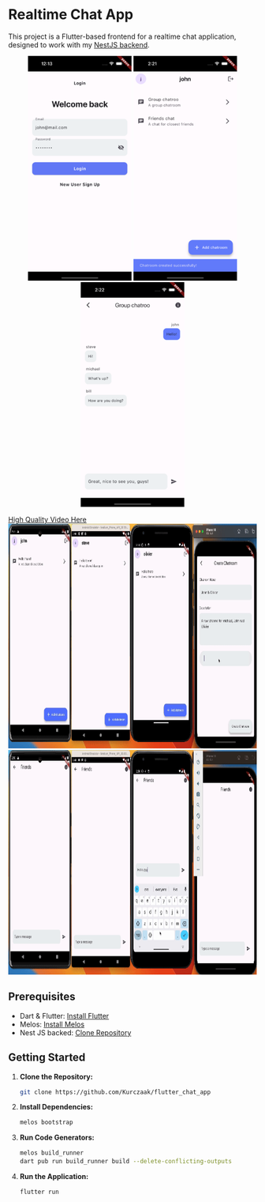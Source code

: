 # Realtime Chat App

This project is a Flutter-based frontend for a realtime chat application, designed to work with my [NestJS backend](https://github.com/Kurczaak/chat-app).

<p align="center">
  <img src="./readme_assets/login.png" width="210" height="455">
  <img src="./readme_assets/home.png" width="210" height="455">
  <img src="./readme_assets/chat.png" width="210" height="455">
</p>

[High Quality Video Here](https://www.youtube.com/watch?v=Z3vG3R3nDqE&t=90s)
  <img src="./readme_assets/chat_creation.gif" height="455">
  <img src="./readme_assets/chat.gif" height="455">

## Prerequisites

- Dart & Flutter: [Install Flutter](https://flutter.dev/docs/get-started/install)
- Melos: [Install Melos](https://pub.dev/packages/melos)
- Nest JS backed: [Clone Repository](https://github.com/Kurczaak/chat-app)

## Getting Started

1. **Clone the Repository:**
    ```sh
    git clone https://github.com/Kurczaak/flutter_chat_app
    ```

2. **Install Dependencies:**
    ```sh
    melos bootstrap
    ```

3. **Run Code Generators:**
    ```sh
    melos build_runner
    dart pub run build_runner build --delete-conflicting-outputs
    ```

4. **Run the Application:**
    ```sh
    flutter run
    ```



